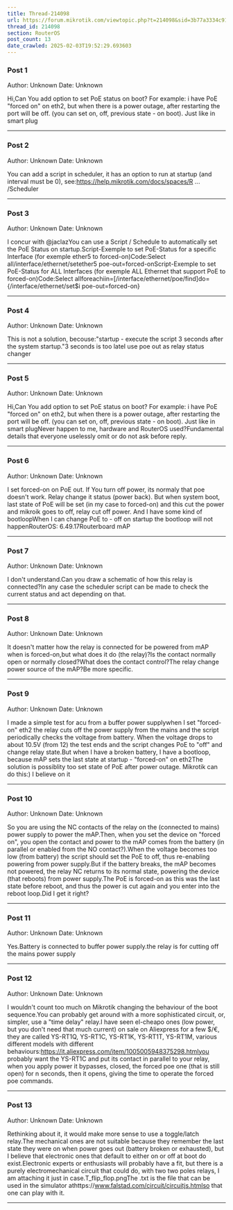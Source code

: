 ```yaml
---
title: Thread-214098
url: https://forum.mikrotik.com/viewtopic.php?t=214098&sid=3b77a3334c914448dbbc02bfdff4c3aa
thread_id: 214098
section: RouterOS
post_count: 13
date_crawled: 2025-02-03T19:52:29.693603
---
```


### Post 1
Author: Unknown
Date: Unknown

Hi,Can You add option to set PoE status on boot? For example: i have PoE "forced on" on eth2, but when there is a power outage, after restarting the port will be off. (you can set on, off, previous state - on boot). Just like in smart plug

---
### Post 2
Author: Unknown
Date: Unknown

You can add a script in scheduler, it has an option to run at startup (and interval must be 0), see:https://help.mikrotik.com/docs/spaces/R ... /Scheduler

---
### Post 3
Author: Unknown
Date: Unknown

I concur with @jaclazYou can use a Script / Schedule to automatically set the PoE Status on startup.Script-Exemple to set PoE-Status for a specific Interface (for exemple ether5 to forced-on)Code:Select all/interface/ethernet/setether5 poe-out=forced-onScript-Exemple to set PoE-Status for ALL Interfaces (for exemple ALL Ethernet that support PoE to forced-on)Code:Select allforeachiin=[/interface/ethernet/poe/find]do={/interface/ethernet/set$i poe-out=forced-on}

---
### Post 4
Author: Unknown
Date: Unknown

This is not a solution, becouse:"startup - execute the script 3 seconds after the system startup."3 seconds is too lateI use poe out as relay status changer

---
### Post 5
Author: Unknown
Date: Unknown

Hi,Can You add option to set PoE status on boot? For example: i have PoE "forced on" on eth2, but when there is a power outage, after restarting the port will be off. (you can set on, off, previous state - on boot). Just like in smart plugNever happen to me, hardware and RouterOS used?Fundamental details that everyone uselessly omit or do not ask before reply.

---
### Post 6
Author: Unknown
Date: Unknown

I set forced-on on PoE out. If You turn off power, its normaly that poe doesn't work. Relay change it status (power back). But when system boot, last state of PoE will be set (in my case to forced-on) and this cut the power and mikroik goes to off, relay cut off power. And I have some kind of bootloopWhen I can change PoE to - off on startup the bootloop will not happenRouterOS: 6.49.17Routerboard mAP

---
### Post 7
Author: Unknown
Date: Unknown

I don't understand.Can you draw a schematic of how this relay is connected?In any case the scheduler script can be made to check the current status and act depending on that.

---
### Post 8
Author: Unknown
Date: Unknown

It doesn't matter how the relay is connected for be powered from mAP when is forced-on,but what does it do (the relay)?Is the contact normally open or normally closed?What does the contact control?The relay change power source of the mAP?Be more specific.

---
### Post 9
Author: Unknown
Date: Unknown

I made a simple test for acu from a buffer power supplywhen I set "forced-on" eth2 the relay cuts off the power supply from the mains and the script periodically checks the voltage from battery. When the voltage drops to about 10.5V (from 12) the test ends and the script changes PoE to "off" and change relay state.But when I have a broken battery, I have a bootloop, because mAP sets the last state at startup - "forced-on" on eth2The solution is possiblity too set state of PoE after power outage. Mikrotik can do this:) I believe on it

---
### Post 10
Author: Unknown
Date: Unknown

So you are using the NC contacts of the relay on the (connected to mains) power supply to power the mAP.Then, when you set the device on "forced on", you open the contact and power to the mAP comes from the battery (in parallel or enabled from the NO contact?).When the voltage becomes too low (from battery) the script should set the PoE to off, thus re-enabling powering from power supply.But if the battery breaks, the mAP becomes not powered, the relay NC returns to its normal state, powering the device (that reboots) from power supply.The PoE is forced-on as this was the last state before reboot, and thus the power is cut again and you enter into the reboot loop.Did I get it right?

---
### Post 11
Author: Unknown
Date: Unknown

Yes.Battery is connected to buffer power supply.the relay is for cutting off the mains power supply

---
### Post 12
Author: Unknown
Date: Unknown

I wouldn't count too much on Mikrotik changing the behaviour of the boot sequence.You can probably get around with a more sophisticated circuit, or, simpler, use a "time delay" relay.I have seen el-cheapo ones (low power, but you don't need that much current) on sale on Aliexpress for a few $/€, they are called YS-RT1Q, YS-RT1C, YS-RT1K, YS-RT1T, YS-RT1M, various different models with different behaviours:https://it.aliexpress.com/item/1005005948375298.htmlyou probably want the YS-RT1C and put its contact in parallel to your relay, when you apply power it bypasses, closed, the forced poe one (that is still open) for n seconds, then it opens, giving the time to operate the forced poe commands.

---
### Post 13
Author: Unknown
Date: Unknown

Rethinking about it, it would make more sense to use a toggle/latch relay.The mechanical ones are not suitable because they remember the last state they were on when power goes out (battery broken or exhausted), but I believe that electronic ones that default to either on or off at boot do exist.Electronic experts or enthusiasts will probably have a fit, but there is a purely electromechanical circuit that could do, with two two poles relays, I am attaching it just in case.T_flip_flop.pngThe .txt is the file that can be used in the simulator athttps://www.falstad.com/circuit/circuitjs.htmlso that one can play with it.

---
